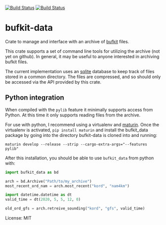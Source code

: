 [![Build Status](https://ci.appveyor.com/api/projects/status/github/rnleach/bufkit-data?branch=master&svg=true)](https://ci.appveyor.com/project/rnleach/bufkit-data/branch/master)
[![Build Status](https://travis-ci.org/rnleach/bufkit-data.svg?branch=master)](https://travis-ci.org/rnleach/bufkit-data)

# bufkit-data

Crate to manage and interface with an archive of
[bufkit](https://training.weather.gov/wdtd/tools/BUFKIT/index.php) files.

This crate supports a set of command line tools for utilizing the archive (not yet on github). In
general, it may be useful to anyone interested in archiving bufkit files.

The current implementation uses an [sqlite](https://sqlite.org) database to keep track of files
stored in a common directory. The files are compressed, and so should only be accessed via the API
provided by this crate.

## Python integration
When compiled with the `pylib` feature it minimally supports access from Python. At this time it
only supports reading files from the archive.

For use with python, I recommend using a virtualenv and [maturin](https://github.com/pyo3/maturin).
Once the virtualenv is activated, `pip install maturin` and install the bufkit_data package by 
going into the directory bufkit-data is cloned into and running:

```shell
maturin develop --release --strip --cargo-extra-args="--features pylib"
```

After this installation, you should be able to use `bufkit_data` from python with:
```python
import bufkit_data as bd

arch = bd.Archive("Path/to/my_archive")
most_recent_ord_nam = arch.most_recent("kord", "nam4km")

import datetime.datetime as dt
valid_time = dt(2020, 5, 5, 12, 0)

old_ord_gfs = arch.retreive_sounding("kord", "gfs", valid_time)
```

License: MIT
